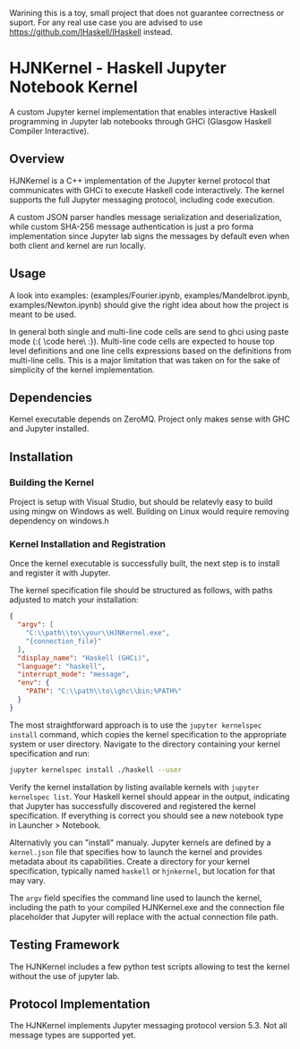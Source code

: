 Warining this is a toy, small project that does not guarantee correctness or suport. For any real use case you are advised to use https://github.com/IHaskell/IHaskell instead.

# HJNKernel - Haskell Jupyter Notebook Kernel

A custom Jupyter kernel implementation that enables interactive Haskell programming in Jupyter lab notebooks through GHCi (Glasgow Haskell Compiler Interactive).

## Overview

HJNKernel is a C++ implementation of the Jupyter kernel protocol that communicates with GHCi to execute Haskell code interactively. The kernel supports the full Jupyter messaging protocol, including code execution.

A custom JSON parser handles message serialization and deserialization, while custom SHA-256 message authentication is just a pro forma implementation since Jupyter lab signs the messages by default even when both client and kernel are run locally.

## Usage

A look into examples: (examples/Fourier.ipynb, examples/Mandelbrot.ipynb, examples/Newton.ipynb) should give the right idea about how the project is meant to be used.

In general both single and multi-line code cells are send to ghci using paste mode (:{ \code here\ :}). Multi-line code cells are expected to house top level definitions and one line cells expressions based on the definitions from multi-line cells. This is a major limitation that was taken on for the sake of simplicity of the kernel implementation.

## Dependencies

Kernel executable depends on ZeroMQ. Project only makes sense with GHC and Jupyter installed.

## Installation

### Building the Kernel

Project is setup with Visual Studio, but should be relatevly easy to build using mingw on Windows as well. Building on Linux would require removing dependency on windows.h

### Kernel Installation and Registration

Once the kernel executable is successfully built, the next step is to install and register it with Jupyter. 

The kernel specification file should be structured as follows, with paths adjusted to match your installation:

```json
{
  "argv": [
    "C:\\path\\to\\your\\HJNKernel.exe",
    "{connection_file}"
  ],
  "display_name": "Haskell (GHCi)",
  "language": "haskell",
  "interrupt_mode": "message",
  "env": {
    "PATH": "C:\\path\\to\\ghc\\bin;%PATH%"
  }
}
```

The most straightforward approach is to use the `jupyter kernelspec install` command, which copies the kernel specification to the appropriate system or user directory. Navigate to the directory containing your kernel specification and run:

```bash
jupyter kernelspec install ./haskell --user
```
Verify the kernel installation by listing available kernels with `jupyter kernelspec list`. Your Haskell kernel should appear in the output, indicating that Jupyter has successfully discovered and registered the kernel specification. If everything is correct you should see a new notebook type in Launcher > Notebook.

Alternativly you can "install" manualy. Jupyter kernels are defined by a `kernel.json` file that specifies how to launch the kernel and provides metadata about its capabilities.  Create a directory for your kernel specification, typically named `haskell` or `hjnkernel`, but location for that may vary.

The `argv` field specifies the command line used to launch the kernel, including the path to your compiled HJNKernel.exe and the connection file placeholder that Jupyter will replace with the actual connection file path.

## Testing Framework

The HJNKernel includes a few python test scripts allowing to test the kernel without the use of jupyter lab.

## Protocol Implementation

The HJNKernel implements Jupyter messaging protocol version 5.3. Not all message types are supported yet.

